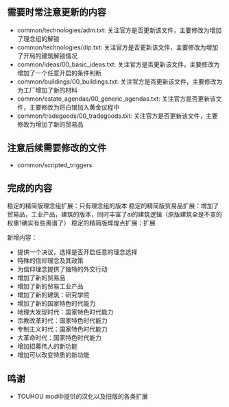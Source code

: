 ## 需要时常注意更新的内容
- common/technologies/adm.txt: 关注官方是否更新该文件，主要修改为增加了理念组的解锁
- common/technologies/dip.txt: 关注官方是否更新该文件，主要修改为增加了开局的建筑解锁情况
- common/ideas/00_basic_ideas.txt: 关注官方是否更新该文件，主要修改为增加了一个任意开启的条件判断
- common/buildings/00_buildings.txt: 关注官方是否更新该文件，主要修改为为工厂增加了新的材料
- common/estate_agendas/00_generic_agendas.txt: 关注官方是否更新该文件，主要修改为将白银加入黄金议程中
- common/tradegoods/00_tradegoods.txt: 关注官方是否更新该文件，主要修改为增加了新的贸易品

## 注意后续需要修改的文件
- common/scripted_triggers

## 完成的内容
稳定的精简版理念组扩展：只有理念组的版本
稳定的精简版贸易品扩展：增加了贸易品，工业产品，建筑的版本，同时丰富了ai的建筑逻辑（原版建筑全是不变的权重1确实有些离谱了）
稳定的精简版辉煌点扩展：扩展

新增内容：
- 提供一个决议，选择是否开启任意的理念选择
- 特殊的信仰理念及其政策
- 为信仰理念提供了独特的外交行动
- 增加了新的贸易品
- 增加了新的贸易工业产品
- 增加了新的建筑：研究学院
- 增加了新的国家特色时代能力
- 地理大发现时代：国家特色时代能力
- 宗教改革时代：国家特色时代能力
- 专制主义时代：国家特色时代能力
- 大革命时代：国家特色时代能力
- 增加招募伟人的新功能
- 增加可以改变特质的新功能

## 鸣谢
- TOUHOU mod中提供的汉化以及旧版的各类扩展

